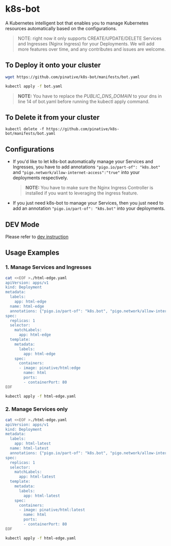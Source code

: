 # k8s-bot
A Kubernetes intelligent bot that enables you to manage Kubernetes resources automatically based on the configurations.

> NOTE: right now it only supports CREATE/UPDATE/DELETE Services and Ingresses (Nginx Ingress) for your Deployments. We 
will add more features over time, and any contributes and issues are welcome.

## To Deploy it onto your cluster

```bash 
wget https://github.com/pinative/k8s-bot/manifests/bot.yaml

kubectl apply -f bot.yaml
```

> **NOTE:** You have to replace the *PUBLIC_DNS_DOMAIN* to your dns in line 14 of bot.yaml before running the kubectl apply command.

## To Delete it from your cluster

`kubectl delete -f https://github.com/pinative/k8s-bot/manifests/bot.yaml`

## Configurations

* If you'd like to let k8s-bot automatically manage your Services and Ingresses, you have to add annotations
`"pigo.io/part-of": "k8s.bot"` and `"pigo.network/allow-internet-access":"true"` into your deployments respectively.

    > **NOTE:** You have to make sure the Nginx Ingress Controller is installed if you want to leveraging the ingress feature. 

* If you just need k8s-bot to manage your Services, then you just need to add an annotation `"pigo.io/part-of": "k8s.bot"`
into your deployments.

## DEV Mode

Please refer to [dev instruction](docs/DEV.md)

## Usage Examples

### 1. Manage Services and Ingresses

```bash
cat <<EOF >./html-edge.yaml
apiVersion: apps/v1
kind: Deployment
metadata:
  labels:
    app: html-edge
  name: html-edge
  annotations: {"pigo.io/part-of": "k8s.bot", "pigo.network/allow-internet-access":"true"}
spec:
  replicas: 1
  selector:
    matchLabels:
      app: html-edge
  template:
    metadata:
      labels:
        app: html-edge
    spec:
      containers:
      - image: pinative/html:edge
        name: html
        ports:
        - containerPort: 80
EOF

kubectl apply -f html-edge.yaml
```

### 2. Manage Services only

```bash
cat <<EOF >./html-edge.yaml
apiVersion: apps/v1
kind: Deployment
metadata:
  labels:
    app: html-latest
  name: html-latest
  annotations: {"pigo.io/part-of": "k8s.bot", "pigo.network/allow-internet-access":"false"}
spec:
  replicas: 1
  selector:
    matchLabels:
      app: html-latest
  template:
    metadata:
      labels:
        app: html-latest
    spec:
      containers:
      - image: pinative/html:latest
        name: html
        ports:
        - containerPort: 80
EOF

kubectl apply -f html-edge.yaml
```
